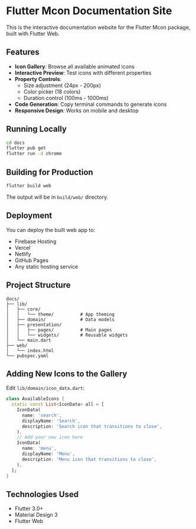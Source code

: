 # Flutter Mcon Documentation Site

This is the interactive documentation website for the Flutter Mcon package, built with Flutter Web.

## Features

- **Icon Gallery**: Browse all available animated icons
- **Interactive Preview**: Test icons with different properties
- **Property Controls**:
  - Size adjustment (24px - 200px)
  - Color picker (18 colors)
  - Duration control (100ms - 1000ms)
- **Code Generation**: Copy terminal commands to generate icons
- **Responsive Design**: Works on mobile and desktop

## Running Locally

```bash
cd docs
flutter pub get
flutter run -d chrome
```

## Building for Production

```bash
flutter build web
```

The output will be in `build/web/` directory.

## Deployment

You can deploy the built web app to:
- Firebase Hosting
- Vercel
- Netlify
- GitHub Pages
- Any static hosting service

## Project Structure

```
docs/
├── lib/
│   ├── core/
│   │   └── theme/          # App theming
│   ├── domain/             # Data models
│   ├── presentation/
│   │   ├── pages/          # Main pages
│   │   └── widgets/        # Reusable widgets
│   └── main.dart
├── web/
│   └── index.html
└── pubspec.yaml
```

## Adding New Icons to the Gallery

Edit `lib/domain/icon_data.dart`:

```dart
class AvailableIcons {
  static const List<IconData> all = [
    IconData(
      name: 'search',
      displayName: 'Search',
      description: 'Search icon that transitions to close',
    ),
    // Add your new icon here
    IconData(
      name: 'menu',
      displayName: 'Menu',
      description: 'Menu icon that transitions to close',
    ),
  ];
}
```

## Technologies Used

- Flutter 3.0+
- Material Design 3
- Flutter Web
